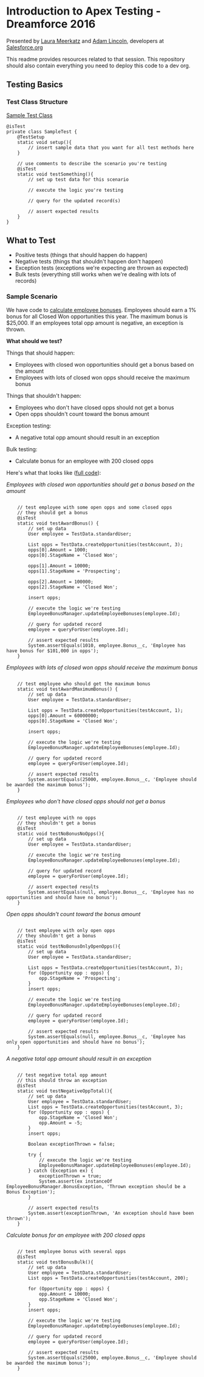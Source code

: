 # Introduction to Apex Testing - Dreamforce 2016

Presented by [Laura Meerkatz](https://github.com/lmeerkatz) and [Adam Lincoln](https://github.com/adamlincoln), developers at [Salesforce.org](http://developer.salesforce.org/#team)

This readme provides resources related to that session. This repository should also contain everything you need to deploy this code to a dev org.

## Testing Basics
### Test Class Structure

[Sample Test Class](/blob/master/src/classes/SampleTest.cls)

<pre><code>@isTest
private class SampleTest {
    @TestSetup 
    static void setup(){
        // insert sample data that you want for all test methods here
    }
    
    // use comments to describe the scenario you're testing
    @isTest
    static void testSomething(){
        // set up test data for this scenario
        
        // execute the logic you're testing
        
        // query for the updated record(s)
        
        // assert expected results
    }
}</code></pre>

## What to Test
* Positive tests (things that should happen do happen)
* Negative tests (things that shouldn't happen don't happen)
* Exception tests (exceptions we're expecting are thrown as expected)
* Bulk tests (everything still works when we're dealing with lots of records)

### Sample Scenario

We have code to [calculate employee bonuses](/blob/master/src/classes/EmployeeBonusManager.cls). Employees should earn a 1% bonus for all Closed Won opportunities this year. The maximum bonus is $25,000. If an employees total opp amount is negative, an exception is thrown.

**What should we test?**

Things that should happen:
- Employees with closed won opportunities should get a bonus based on the amount
- Employees with lots of closed won opps should receive the maximum bonus

Things that shouldn't happen:
- Employees who don't have closed opps should not get a bonus
- Open opps shouldn't count toward the bonus amount

Exception testing:
- A negative total opp amount should result in an exception

Bulk testing:
- Calculate bonus for an employee with 200 closed opps

Here's what that looks like ([full code](/blob/master/src/classes/EmployeeBonusManagerTest.cls)):

*Employees with closed won opportunities should get a bonus based on the amount*
<pre><code>
    // test employee with some open opps and some closed opps
    // they should get a bonus
    @isTest 
    static void testAwardBonus() {
    	// set up data
        User employee = TestData.standardUser;
		
        List<Opportunity> opps = TestData.createOpportunities(testAccount, 3);
    	opps[0].Amount = 1000;
    	opps[0].StageName = 'Closed Won';
    	
	    opps[1].Amount = 10000;
    	opps[1].StageName = 'Prospecting';
    
	    opps[2].Amount = 100000;
    	opps[2].StageName = 'Closed Won';
    
        insert opps;

       	// execute the logic we're testing
		EmployeeBonusManager.updateEmployeeBonuses(employee.Id);
        
        // query for updated record
        employee = queryForUser(employee.Id);
        
        // assert expected results
        System.assertEquals(1010, employee.Bonus__c, 'Employee has have bonus for $101,000 in opps');
    }
</code></pre>

*Employees with lots of closed won opps should receive the maximum bonus*
<pre><code>
    // test employee who should get the maximum bonus
    static void testAwardMaximumBonus() {
    	// set up data
        User employee = TestData.standardUser;
		
        List<Opportunity> opps = TestData.createOpportunities(testAccount, 1);
    	opps[0].Amount = 60000000;
    	opps[0].StageName = 'Closed Won';
    
        insert opps;

       	// execute the logic we're testing
		EmployeeBonusManager.updateEmployeeBonuses(employee.Id);
        
        // query for updated record
        employee = queryForUser(employee.Id);
        
        // assert expected results
        System.assertEquals(25000, employee.Bonus__c, 'Employee should be awarded the maximum bonus');
    }
</code></pre>

*Employees who don't have closed opps should not get a bonus*
<pre><code>
    // test employee with no opps
    // they shouldn't get a bonus
    @isTest 
    static void testNoBonusNoOpps(){
        // set up data
        User employee = TestData.standardUser;

       	// execute the logic we're testing
		EmployeeBonusManager.updateEmployeeBonuses(employee.Id);
        
        // query for updated record
        employee = queryForUser(employee.Id);
        
        // assert expected results
        System.assertEquals(null, employee.Bonus__c, 'Employee has no opportunities and should have no bonus');
    }
</code></pre>

*Open opps shouldn't count toward the bonus amount*
<pre><code>
    // test employee with only open opps
	// they shouldn't get a bonus
    @isTest 
    static void testNoBonusOnlyOpenOpps(){
        // set up data
        User employee = TestData.standardUser;
		
        List<Opportunity> opps = TestData.createOpportunities(testAccount, 3);
        for (Opportunity opp : opps) {
            opp.StageName = 'Prospecting';
        }
        insert opps;

       	// execute the logic we're testing
		EmployeeBonusManager.updateEmployeeBonuses(employee.Id);
        
        // query for updated record
        employee = queryForUser(employee.Id);
        
        // assert expected results
        System.assertEquals(null, employee.Bonus__c, 'Employee has only open opportunities and should have no bonus');
    }
</code></pre>

*A negative total opp amount should result in an exception*
<pre><code>
    // test negative total opp amount
	// this should throw an exception
	@isTest 
    static void testNegativeOppTotal(){
        // set up data
        User employee = TestData.standardUser;
        List<Opportunity> opps = TestData.createOpportunities(testAccount, 3);
        for (Opportunity opp : opps) {
            opp.StageName = 'Closed Won';
            opp.Amount = -5;
        }
        insert opps;
        
       	Boolean exceptionThrown = false;
        
        try {
            // execute the logic we're testing
            EmployeeBonusManager.updateEmployeeBonuses(employee.Id);
        } catch (Exception ex) {
            exceptionThrown = true;
            System.assert(ex instanceOf EmployeeBonusManager.BonusException, 'Thrown exception should be a Bonus Exception');
        }
                
        // assert expected results
        System.assert(exceptionThrown, 'An exception should have been thrown');
    }
</code></pre>

*Calculate bonus for an employee with 200 closed opps*
<pre><code>
    // test employee bonus with several opps
    @isTest 
    static void testBonusBulk(){
    	// set up data
    	User employee = TestData.standardUser;
        List<Opportunity> opps = TestData.createOpportunities(testAccount, 200);
        
        for (Opportunity opp : opps) {
            opp.Amount = 10000;
            opp.StageName = 'Closed Won';
        }
        insert opps;
        
        // execute the logic we're testing
        EmployeeBonusManager.updateEmployeeBonuses(employee.Id);
        
        // query for updated record
        employee = queryForUser(employee.Id);
        
        // assert expected results
        System.assertEquals(25000, employee.Bonus__c, 'Employee should be awarded the maximum bonus');
    }
</pre></code>



